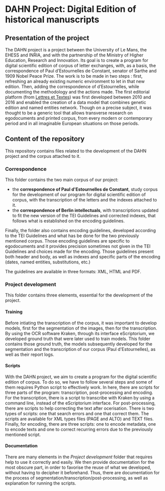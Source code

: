 # DAHN Project: Digital Edition of historical manuscripts

##  Presentation of the project

The DAHN project is a project between the University of Le Mans, the EHESS and INRIA, and with the partnership of the Ministry of Higher Education, Research and Innovation. Its goal is to create a program for digital scientific edition of corpus of letter exchanges, with, as a basis, the correspondence of Paul d’Estournelles de Constant, senator of Sarthe and 1909 Nobel Peace Prize. The work is to be made in two steps : first, refreshing an already existing numeric environment to let in that new edition. Then, adding the correspondence of d’Estournelles, while documenting the methodology and the actions made. The first editorial platform (from [Lettres et Textes](https://www.berliner-intellektuelle.eu)) was first developed between 2010 and 2016 and enabled the creation of a data model that combines genetic edition and named entities network. Though on a precise subject, it was thought to be a generic tool that allows transverse research on egodocuments and printed corpus, from every modern or contemporary period and in all imaginable European situations on those periods.

## Content of the repository

This repository contains files related to the development of the DAHN project and the corpus attached to it.

### Correspondence
This folder contains the two main corpus of our project: 
- the **correspondence of Paul d'Estournelles de Constant**, study corpus for the development of our program for digital scientific edition of corpus, with the transcription of the letters and the indexes attached to it.
- the **correspondence of Berlin intellectuals**, with transcriptions updated to fit the new version of the TEI Guidelines and corrected indexes, that follows what is established on the encoding guidelines.

Finally, the folder also contains encoding guidelines, developed according to the TEI Guidelines and what has be done for the two previously mentioned corpus. Those encoding guidelines are specific to egodocuments and it provides precision sometimes not given in the TEI Guidelines and choices made for the encoding. Those guidelines present both header and body, as well as indexes and specific parts of the encoding (dates, named entities, substitutions, etc.)

The guidelines are available in three formats: XML, HTML and PDF. 

### Project development
This folder contains three elements, essential for the development of the project.

#### Training
Before intiating the transcription of the corpus, it was important to develop models, first for the segmentation of the images, then for the transcription.
By using the OCR software Kraken, through its interface eScriptorium, we developed ground truth that were later used to train models. 
This folder contains those ground truth, the models subsequently developed for the segmentation and the transcription of our corpus (Paul d'Estournelles), as well as their report logs.

#### Scripts
With the DAHN project, we aim to create a program for the digital scientific edition of corpus. To do so, we have to follow several steps and some of them requires Python script to effectively work.
In here, there are scripts for three parts of the program: transcription, post-processing and encoding. 
For the transcription, there is a script to transcribe with Kraken by using a command line, instead of the eScriptorium interface.
For post-processing, there are scripts to help correcting the text after ocerisation. There is two types of scripts: one that search errors and one that correct them. The scripts are available for XML types files (PAGE and ALTO) and TEXT files.
Finally, for encoding, there are three scripts: one to encode metadata, one to encode texts and one to correct recurring errors due to the previously mentioned script.

#### Documentation
There are many elements in the *Project development* folder that requires help to use it correctly and easily. 
We then provide documentation for the most obscure part, in order to favorise the reuse of what we developed, without having to decipher it beforehand. 
Thus, there are documentation for the process of segmentation/transcription/post-processing, as well as explanation for running the scripts.